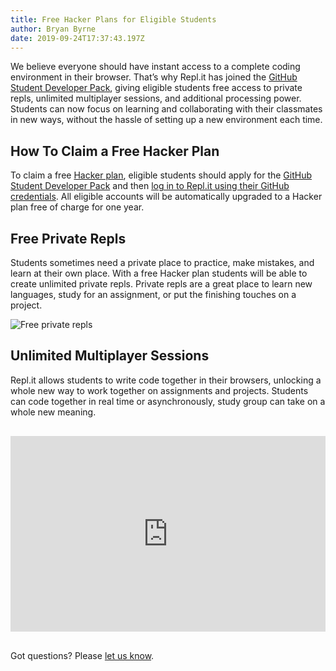 ```yaml
---
title: Free Hacker Plans for Eligible Students
author: Bryan Byrne
date: 2019-09-24T17:37:43.197Z
---
```


We believe everyone should have instant access to a complete coding environment in their browser. That’s why Repl.it has joined the <a href="https://education.github.com/pack">GitHub Student Developer Pack</a>, giving eligible students free access to private repls, unlimited multiplayer sessions, and additional processing power. Students can now focus on learning and collaborating with their classmates in new ways, without the hassle of setting up a new environment each time.

## How To Claim a Free Hacker Plan
To claim a free [Hacker plan](/site/pricing), eligible students should apply for the [GitHub Student Developer Pack](https://education.github.com/pack) and then [log in to Repl.it using their GitHub credentials](https://repl.it/login). All eligible accounts will be automatically upgraded to a Hacker plan free of charge for one year.

## Free Private Repls
Students sometimes need a private place to practice, make mistakes, and learn at their own place. With a free Hacker plan students will be able to create unlimited private repls. Private repls are a great place to learn new languages, study for an assignment, or put the finishing touches on a project.

![Free private repls](/public/images/private-repl.gif)

## Unlimited Multiplayer Sessions
Repl.it allows students to write code together in their browsers, unlocking a whole new way to work together on assignments and projects. Students can code together in real time or asynchronously, study group can take on a whole new meaning.

<div class="video-container" style="text-align: center;margin: 30px 0;"><iframe width="475" height="275" src="https://www.youtube.com/embed/kO0EJJcuW1k" frameborder="0" allow="accelerometer; autoplay; encrypted-media; gyroscope; picture-in-picture" allowfullscreen></iframe></div>

<style>
.video-container {
position: relative;
padding-bottom: 56.25%;
padding-top: 30px; height: 0; overflow: hidden;
}

.video-container iframe,
.video-container object,
.video-container embed {
position: absolute;
top: 0;
left: 0;
width: 100%;
height: 100%;
}
</style>

Got questions? Please [let us know](/feedback).